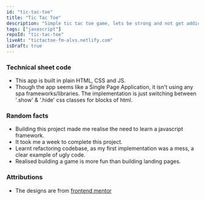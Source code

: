 ```yaml
---
id: "tic-tac-toe"
title: "Tic Tac Toe"
description: "Simple tic tac toe game, lets be strong and not get addicted."
tags: ["javascript"]
repoId: "tic-tac-toe"
liveAt: "tictactoe-fm-alvs.netlify.com"
isDraft: true
---
```


### Technical sheet code

-   This app is built in plain HTML, CSS and JS.
-   Though the app seems like a Single Page Application, it isn't using any spa frameworks/libraries. The implementation is just switching between '.show' & '.hide' css classes for blocks of html.

### Random facts

-   Building this project made me realise the need to learn a javascript framework.
-   It took me a week to complete this project.
-   Learnt refactoring codebase, as my first implementation was a mess, a clear example of ugly code.
-   Realised building a game is more fun than building landing pages.

### Attributions

-   The designs are from [frontend mentor](https://www.frontendmentor.io/challenges/tic-tac-toe-game-Re7ZF_E2v)
